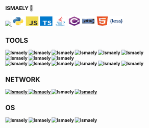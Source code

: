 ### ISMAELY 👋

<!--
**ismaely/ismaely** is a ✨ _special_ ✨ repository because its `README.md` (this file) appears on your GitHub profile.


-->
<div> 
 
  <a href="https://github.com/ismaely/ismaely" target="_blank">
  <img height="180em"  src="https://github-readme-stats.vercel.app/api?username=ismaely&theme=gotham&count_private=true&show_icons=true">
  </a>
    
  
<img aling="center" alt="Ismaely-Python" height="30" width="40" src="https://raw.githubusercontent.com/devicons/devicon/master/icons/python/python-original.svg">
<img aling="center" alt="Ismaely-Python" height="30" width="40" src="https://raw.githubusercontent.com/devicons/devicon/master/icons/javascript/javascript-original.svg">
  
<img aling="center" alt="Ismaely-Python" height="30" width="40" src="https://raw.githubusercontent.com/devicons/devicon/master/icons/typescript/typescript-original.svg">
   
<img aling="center" alt="Ismaely-Python" height="30" width="40" src="https://raw.githubusercontent.com/devicons/devicon/master/icons/java/java-original.svg">
<img aling="center" alt="Ismaely-Python" height="30" width="40" src="https://raw.githubusercontent.com/devicons/devicon/master/icons/csharp/csharp-original.svg">
<img aling="center" alt="Ismaely-Python" height="30" width="40" src="https://raw.githubusercontent.com/devicons/devicon/master/icons/php/php-original.svg">
<img aling="center" alt="Ismaely-Python" height="30" width="40" src="https://raw.githubusercontent.com/devicons/devicon/master/icons/html5/html5-original.svg">
  <img aling="center" alt="Ismaely-Python" height="30" width="40" src="https://raw.githubusercontent.com/devicons/devicon/master/icons/less/less-plain-wordmark.svg">
  
  <br>
</div>

 <div> 
   <b> <h2>TOOLS</h2> 
  <img aling="center" alt="Ismaely" src="https://img.shields.io/badge/Django-092E20?style=for-the-badge&logo=django&logoColor=white">
  <img aling="center" alt="Ismaely" src="https://img.shields.io/badge/Node.js-43853D?style=for-the-badge&logo=node.js&logoColor=white">
  <img aling="center" alt="Ismaely" src="https://img.shields.io/badge/Express.js-404D59?style=for-the-badge">
  <img aling="center" alt="Ismaely" src="https://img.shields.io/badge/Angular-DD0031?style=for-the-badge&logo=angular&logoColor=white">
    <img aling="center" alt="Ismaely" src="https://img.shields.io/badge/Bootstrap-563D7C?style=for-the-badge&logo=bootstrap&logoColor=white">
  <img aling="center" alt="Ismaely" src="https://img.shields.io/badge/Laravel-FF2D20?style=for-the-badge&logo=laravel&logoColor=white">
   <img aling="center" alt="Ismaely" src="https://img.shields.io/badge/Flask-000000?style=for-the-badge&logo=flask&logoColor=white">
   <img aling="center" alt="Ismaely" src="https://img.shields.io/badge/Heroku-430098?style=for-the-badge&logo=heroku&logoColor=white">
   <img aling="center" alt="Ismaely" src="https://img.shields.io/badge/Trello-0052CC?style=for-the-badge&logo=trello&logoColor=white">
</div> 
  
  
  <div> 
  <img aling="center" alt="Ismaely" src="https://img.shields.io/badge/MariaDB-003545?style=for-the-badge&logo=mariadb&logoColor=white">
  <img aling="center" alt="Ismaely" src="https://img.shields.io/badge/MongoDB-4EA94B?style=for-the-badge&logo=mongodb&logoColor=white">
  <img aling="center" alt="Ismaely" src="https://img.shields.io/badge/MySQL-005C84?style=for-the-badge&logo=mysql&logoColor=white">
  <img aling="center" alt="Ismaely" src="https://img.shields.io/badge/Oracle-F80000?style=for-the-badge&logo=Oracle&logoColor=white">
   <img aling="center" alt="Ismaely" src="https://img.shields.io/badge/PostgreSQL-316192?style=for-the-badge&logo=postgresql&logoColor=white">
   <img aling="center" alt="Ismaely" src="https://img.shields.io/badge/Google_Cloud-4285F4?style=for-the-badge&logo=google-cloud&logoColor=white">
  
</div> 
  
<div> 
   <b> <h2>NETWORK</h2> 
  <a href="https://t.me/G7ismael" target="_blank">
  <img aling="center" alt="Ismaely" src="https://img.shields.io/badge/Telegram-2CA5E0?style=for-the-badge&logo=telegram&logoColor=dark">
  </a>
     <a href="https://www.linkedin.com/in/gunza-ismael/" target="_blank">
  <img aling="center" alt="Ismaely" src="https://img.shields.io/badge/LinkedIn-0077B5?style=for-the-badge&logo=linkedin&logoColor=white">
  </a>
  <img aling="center" alt="Ismaely" src="https://img.shields.io/badge/Slack-4A154B?style=for-the-badge&logo=slack&logoColor=white">
  <a href="https://bitbucket.org/ismaely/" target="_blank">
  <img aling="center" alt="Ismaely" src="https://img.shields.io/badge/Bitbucket-0747a6?style=for-the-badge&logo=bitbucket&logoColor=white">
   </a>
  
</div>

<p></p>
<div style="display: iniline_block"> 
  <b> <h2>OS</h2> 
  
   <img aling="center" alt="Ismaely" src="https://img.shields.io/badge/Red%20Hat-EE0000?style=for-the-badge&logo=redhat&logoColor=white">
  <img aling="center" alt="Ismaely" src="https://img.shields.io/badge/Debian-A81D33?style=for-the-badge&logo=debian&logoColor=white">
  <img aling="center" alt="Ismaely" src="https://img.shields.io/badge/Ubuntu-E95420?style=for-the-badge&logo=ubuntu&logoColor=white">
  <img aling="center" alt="Ismaely" src="https://img.shields.io/badge/Windows-0078D6?style=for-the-badge&logo=windows&logoColor=white">
 
  
</div>

